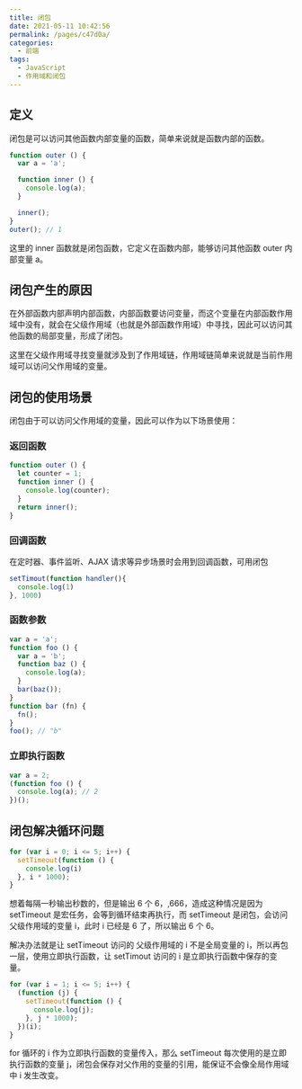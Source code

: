 ```yaml
---
title: 闭包
date: 2021-05-11 10:42:56
permalink: /pages/c47d0a/
categories:
  - 前端
tags:
  - JavaScript
  - 作用域和闭包
---
```

## 定义
闭包是可以访问其他函数内部变量的函数，简单来说就是函数内部的函数。
```js
function outer () {
  var a = 'a';

  function inner () {
    console.log(a);
  }

  inner();
}
outer(); // 1
```
这里的 inner 函数就是闭包函数，它定义在函数内部，能够访问其他函数 outer 内部变量 a。

## 闭包产生的原因
在外部函数内部声明内部函数，内部函数要访问变量，而这个变量在内部函数作用域中没有，就会在父级作用域（也就是外部函数作用域）中寻找，因此可以访问其他函数的局部变量，形成了闭包。

这里在父级作用域寻找变量就涉及到了作用域链，作用域链简单来说就是当前作用域可以访问父作用域的变量。

## 闭包的使用场景
闭包由于可以访问父作用域的变量，因此可以作为以下场景使用：

### 返回函数
```js
function outer () {
  let counter = 1;
  function inner () {
    console.log(counter);
  }
  return inner();
}
```

### 回调函数
在定时器、事件监听、AJAX 请求等异步场景时会用到回调函数，可用闭包
```js
setTimout(function handler(){
  console.log(1)
}, 1000)
```

### 函数参数
```js
var a = 'a';
function foo () {
  var a = 'b';
  function baz () {
    console.log(a);
  }
  bar(baz());
}
function bar (fn) {
  fn();
}
foo(); // "b"
```

### 立即执行函数
```js
var a = 2;
(function foo () {
  console.log(a); // 2
})();
```

## 闭包解决循环问题
```js
for (var i = 0; i <= 5; i++) {
  setTimeout(function () {
    console.log(i)
  }, i * 1000);
}
```
想着每隔一秒输出秒数的，但是输出 6 个 6，,666，造成这种情况是因为 setTimeout 是宏任务，会等到循环结束再执行，而 setTimeout 是闭包，会访问父级作用域的变量 i，此时 i 已经是 6 了，所以输出 6 个 6。

解决办法就是让 setTimeout 访问的 父级作用域的 i 不是全局变量的 i，所以再包一层，使用立即执行函数，让 setTimout 访问的 i 是立即执行函数中保存的变量。
```js
for (var i = 1; i <= 5; i++) {
  (function (j) {
    setTimeout(function () {
      console.log(j);
    }, j * 1000);
  })(i);
}
```
for 循环的 i 作为立即执行函数的变量传入，那么 setTimeout 每次使用的是立即执行函数的变量 j，闭包会保存对父作用的变量的引用，能保证不会像全局作用域中 i 发生改变。
